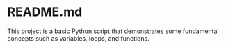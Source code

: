 # README.md
This project is a basic Python script that demonstrates some fundamental concepts such as variables, loops, and functions.
